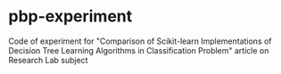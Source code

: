 # pbp-experiment
Code of experiment for "Comparison of Scikit-learn Implementations of Decision Tree Learning Algorithms in Classification Problem" article on Research Lab subject

